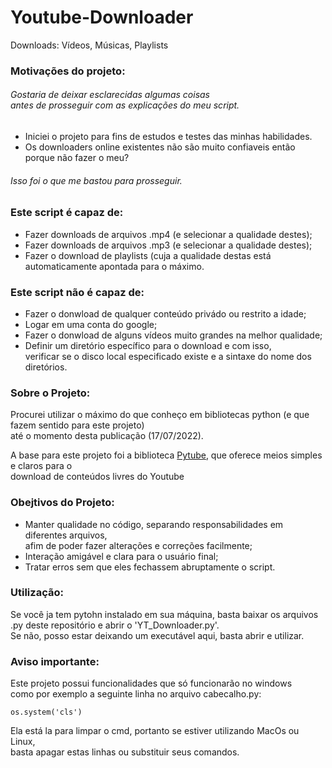 # Youtube-Downloader
Downloads: Vídeos, Músicas, Playlists

### Motivações do projeto:

###### Gostaria de deixar esclarecidas algumas coisas<br/>antes de prosseguir com as explicações do meu script.

- Iniciei o projeto para fins de estudos e testes das minhas habilidades.
- Os downloaders online existentes não são muito confiaveis então porque não fazer o meu?

###### Isso foi o que me bastou para prosseguir.

### Este script é capaz de:

- Fazer downloads de arquivos .mp4 (e selecionar a qualidade destes);
- Fazer downloads de arquivos .mp3 (e selecionar a qualidade destes);
- Fazer o download de playlists (cuja a qualidade destas está automaticamente apontada para o máximo.

### Este script não é capaz de:

- Fazer o donwload de qualquer conteúdo privádo ou restrito a idade;
- Logar em uma conta do google;
- Fazer o donwload de alguns vídeos muito grandes na melhor qualidade;
- Definir um diretório específico para o download e com isso, <br/>verificar se o disco local especificado existe e a sintaxe do nome dos diretórios.

### Sobre o Projeto:

Procurei utilizar o máximo do que conheço em bibliotecas python (e que fazem sentido para este projeto)<br/>
até o momento desta publicação (17/07/2022).<br/> 

A base para este projeto foi a biblioteca [Pytube](https://pypi.org/project/pytube/), que oferece meios simples e claros para o <br/>
download de conteúdos livres do Youtube

### Obejtivos do Projeto:

- Manter qualidade no código, separando responsabilidades em diferentes arquivos, <br/>afim de poder fazer alterações e correções facilmente;
- Interação amigável e clara para o usuário final;
- Tratar erros sem que eles fechassem abruptamente o script.

### Utilização:

Se você ja tem pytohn instalado em sua máquina, basta baixar os arquivos .py deste repositório e abrir o 'YT_Downloader.py'.<br/>
Se não, posso estar deixando um executável aqui, basta abrir e utilizar.

### Aviso importante:

Este projeto possui funcionalidades que só funcionarão no windows<br/>
como por exemplo a seguinte linha no arquivo cabecalho.py:

```
os.system('cls')
```

Ela está la para limpar o cmd, portanto se estiver utilizando MacOs ou Linux,<br/>
basta apagar estas linhas ou substituir seus comandos.

